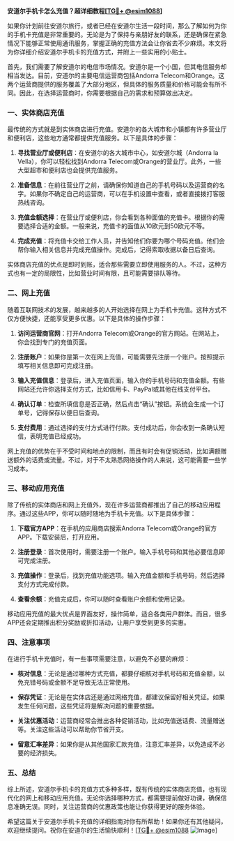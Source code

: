 **安道尔手机卡怎么充值？超详细教程[[TG💪+ @esim1088](https://t.me/s/esim1088)]**

如果你计划前往安道尔旅行，或者已经在安道尔生活一段时间，那么了解如何为你的手机卡充值是非常重要的。无论是为了保持与亲朋好友的联系，还是确保在紧急情况下能够正常使用通讯服务，掌握正确的充值方法会让你省去不少麻烦。本文将为你详细介绍安道尔手机卡的充值方式，并附上一些实用的小贴士。

首先，我们需要了解安道尔的电信市场情况。安道尔是一个小国，但其电信服务却相当发达。目前，安道尔的主要电信运营商包括Andorra Telecom和Orange。这两个运营商提供的服务覆盖了大部分地区，但具体的服务质量和价格可能会有所不同。因此，在选择运营商时，你需要根据自己的需求和预算做出决定。

### **一、实体商店充值**

最传统的方式就是到实体商店进行充值。安道尔的各大城市和小镇都有许多营业厅和便利店，这些地方通常都提供充值服务。以下是具体的步骤：

1. **寻找营业厅或便利店**：在安道尔的各大城市中心，如安道尔城（Andorra la Vella），你可以轻松找到Andorra Telecom或Orange的营业厅。此外，一些大型超市和便利店也会提供充值服务。
   
2. **准备信息**：在前往营业厅之前，请确保你知道自己的手机号码以及运营商的名字。如果你不确定自己的运营商，可以在手机设置中查看，或者直接拨打客服热线咨询。

3. **充值金额选择**：在营业厅或便利店，你会看到各种面值的充值卡。根据你的需要选择合适的金额。一般来说，充值卡的面值从10欧元到50欧元不等。

4. **完成充值**：将充值卡交给工作人员，并告知他们你要为哪个号码充值。他们会帮你输入相关信息并完成充值操作。完成后，记得索取收据以备日后查询。

实体商店充值的优点是即时到账，适合那些需要立即使用服务的人。不过，这种方式也有一定的局限性，比如营业时间有限，且可能需要排队等待。

### **二、网上充值**

随着互联网技术的发展，越来越多的人开始选择在网上为手机卡充值。这种方式不仅方便快捷，还能享受更多优惠。以下是具体的操作步骤：

1. **访问运营商官网**：打开Andorra Telecom或Orange的官方网站。在网站上，你会找到专门的充值页面。

2. **注册账户**：如果你是第一次在网上充值，可能需要先注册一个账户。按照提示填写相关信息即可完成注册。

3. **输入充值信息**：登录后，进入充值页面，输入你的手机号码和充值金额。有些网站还允许你选择支付方式，比如信用卡、PayPal或其他在线支付平台。

4. **确认订单**：检查所填信息是否正确，然后点击“确认”按钮。系统会生成一个订单号，记得保存以便日后查询。

5. **支付费用**：通过选择的支付方式进行付款。支付成功后，你会收到一条确认短信，表明充值已经成功。

网上充值的优势在于不受时间和地点的限制，而且有时会有促销活动，比如满额赠送额外的话费或流量。不过，对于不太熟悉网络操作的人来说，这可能需要一些学习成本。

### **三、移动应用充值**

除了传统的实体商店和网上充值外，现在许多运营商都推出了自己的移动应用程序。通过这些APP，你可以随时随地为手机卡充值。以下是具体步骤：

1. **下载官方APP**：在手机的应用商店搜索Andorra Telecom或Orange的官方APP。下载安装后，打开应用。

2. **注册登录**：首次使用时，需要注册一个账户。输入手机号码和其他必要信息即可完成注册。

3. **充值操作**：登录后，找到充值功能选项。输入充值金额和手机号码，然后选择支付方式完成付款。

4. **查看余额**：充值完成后，你可以随时查看账户余额和使用记录。

移动应用充值的最大优点是界面友好，操作简单，适合各类用户群体。而且，很多APP还会定期推出积分奖励或折扣活动，让用户享受到更多的实惠。

### **四、注意事项**

在进行手机卡充值时，有一些事项需要注意，以避免不必要的麻烦：

- **核对信息**：无论是通过哪种方式充值，都要仔细核对手机号码和充值金额，以免充错号码或金额不足导致无法正常使用。

- **保存凭证**：无论是在实体店还是通过网络充值，都建议保留好相关凭证。如果发生任何问题，这些凭证将是解决问题的重要依据。

- **关注优惠活动**：运营商经常会推出各种促销活动，比如充值送话费、流量赠送等。关注这些活动可以帮助你节省开支。

- **留意汇率差异**：如果你是从其他国家汇款充值，注意汇率差异，以免造成不必要的经济损失。

### **五、总结**

综上所述，安道尔手机卡的充值方式多种多样，既有传统的实体商店充值，也有现代化的网上和移动应用充值。无论你选择哪种方式，都需要提前做好功课，确保信息准确无误。同时，关注运营商的优惠政策也能让你获得更好的服务体验。

希望这篇关于安道尔手机卡充值的详细指南对你有所帮助！如果你还有其他疑问，欢迎继续提问。祝你在安道尔的生活愉快顺利！[[TG💪+ @esim1088](https://t.me/s/esim1088) ![Image](https://i.postimg.cc/4NQfJmqS/Snipaste-2025-05-13-00-14-12.png)]